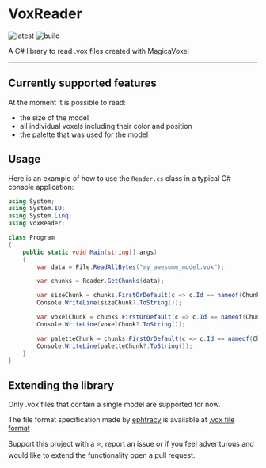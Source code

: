 # VoxReader

![latest](https://img.shields.io/nuget/v/VoxReader)
![build](https://img.shields.io/appveyor/ci/sandrofigo/voxreader)

A C# library to read .vox files created with MagicaVoxel

---

## Currently supported features

At the moment it is possible to read:
- the size of the model
- all individual voxels including their color and position
- the palette that was used for the model

## Usage

Here is an example of how to use the ```Reader.cs``` class in a typical C# console application:

```csharp
using System;
using System.IO;
using System.Linq;
using VoxReader;

class Program
{
    public static void Main(string[] args)
    {
        var data = File.ReadAllBytes("my_awesome_model.vox");

        var chunks = Reader.GetChunks(data);

        var sizeChunk = chunks.FirstOrDefault(c => c.Id == nameof(ChunkType.SIZE)) as SizeChunk;
        Console.WriteLine(sizeChunk?.ToString());

        var voxelChunk = chunks.FirstOrDefault(c => c.Id == nameof(ChunkType.XYZI)) as VoxelChunk;
        Console.WriteLine(voxelChunk?.ToString());

        var paletteChunk = chunks.FirstOrDefault(c => c.Id == nameof(ChunkType.RGBA)) as PaletteChunk;
        Console.WriteLine(paletteChunk?.ToString());
    }
}
```

## Extending the library

Only .vox files that contain a single model are supported for now.

The file format specification made by [ephtracy](https://github.com/ephtracy) is available at [.vox file format](https://github.com/ephtracy/voxel-model/blob/master/MagicaVoxel-file-format-vox.txt)

Support this project with a ⭐️, report an issue or if you feel adventurous and would like to extend the functionality open a pull request.
